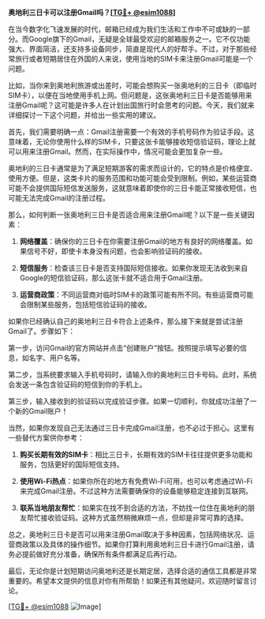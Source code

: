 **奥地利三日卡可以注册Gmail吗？[[TG💪+ @esim1088](https://t.me/s/esim1088)]**

在当今数字化飞速发展的时代，邮箱已经成为我们生活和工作中不可或缺的一部分。而Google旗下的Gmail，无疑是全球最受欢迎的邮箱服务之一。它不仅功能强大、界面简洁，还支持多设备同步，简直是现代人的好帮手。不过，对于那些经常旅行或者短期居住在外国的人来说，使用当地的SIM卡来注册Gmail可能是一个问题。

比如，当你来到奥地利旅游或出差时，可能会想购买一张奥地利的三日卡（即临时SIM卡），以便在当地使用手机上网。但问题是，这张奥地利三日卡是否能够用来注册Gmail呢？这可能是许多人在计划出国旅行时会思考的问题。今天，我们就来详细探讨一下这个问题，并给出一些实用的建议。

首先，我们需要明确一点：Gmail注册需要一个有效的手机号码作为验证手段。这意味着，无论你使用什么样的SIM卡，只要这张卡能够接收短信验证码，理论上就可以用来注册Gmail。然而，在实际操作中，情况可能会更加复杂一些。

奥地利的三日卡通常是为了满足短期游客的需求而设计的，它的特点是价格便宜、使用方便。但是，这类卡片的服务范围和功能可能会受到限制。例如，某些运营商可能不会提供国际短信发送服务，这就意味着即使你的三日卡能正常接收短信，也可能无法完成Gmail的注册过程。

那么，如何判断一张奥地利三日卡是否适合用来注册Gmail呢？以下是一些关键因素：

1. **网络覆盖**：确保你的三日卡在你需要注册Gmail的地方有良好的网络覆盖。如果信号不好，即使卡本身没有问题，也会影响验证码的接收。
   
2. **短信服务**：检查该三日卡是否支持国际短信接收。如果你发现无法收到来自Google的短信验证码，那么这张卡就不适合用于Gmail注册。

3. **运营商政策**：不同运营商对临时SIM卡的政策可能有所不同。有些运营商可能会限制某些服务，包括短信验证码的接收。

如果你已经确认自己的奥地利三日卡符合上述条件，那么接下来就是尝试注册Gmail了。步骤如下：

第一步，访问Gmail的官方网站并点击“创建账户”按钮。按照提示填写必要的信息，如名字、用户名等。

第二步，当系统要求输入手机号码时，请输入你的奥地利三日卡号码。此时，系统会发送一条包含验证码的短信到你的手机上。

第三步，输入接收到的验证码以完成验证步骤。如果一切顺利，你就成功注册了一个新的Gmail账户！

当然，如果你发现自己无法通过三日卡完成Gmail注册，也不必过于担心。这里有一些替代方案供你参考：

1. **购买长期有效的SIM卡**：相比三日卡，长期有效的SIM卡往往提供更多功能和服务，包括更好的国际短信支持。

2. **使用Wi-Fi热点**：如果你所在的地方有免费Wi-Fi可用，也可以考虑通过Wi-Fi来完成Gmail注册。不过这种方法需要确保你的设备能够稳定连接到互联网。

3. **联系当地朋友帮忙**：如果实在找不到合适的方法，不妨找一位住在奥地利的朋友帮忙接收验证码。这种方式虽然稍微麻烦一点，但却是非常可靠的选择。

总之，奥地利三日卡是否可以用来注册Gmail取决于多种因素，包括网络状况、运营商政策以及具体的操作细节。如果你打算利用奥地利三日卡进行Gmail注册，请务必提前做好充分准备，确保所有条件都满足后再行动。

最后，无论你是计划短期访问奥地利还是长期定居，选择合适的通信工具都是非常重要的。希望本文提供的信息对你有所帮助！如果还有其他疑问，欢迎随时留言讨论。

[[TG💪+ @esim1088](https://t.me/s/esim1088) ![Image](https://i.postimg.cc/4NQfJmqS/Snipaste-2025-05-13-00-14-12.png)]